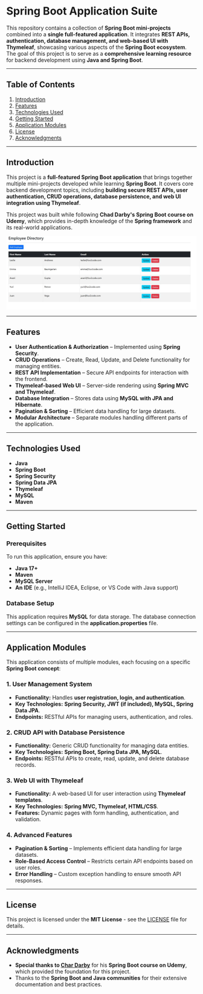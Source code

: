 # Spring Boot Application Suite

This repository contains a collection of **Spring Boot mini-projects** combined into a **single full-featured application**. It integrates **REST APIs, authentication, database management, and web-based UI with Thymeleaf**, showcasing various aspects of the **Spring Boot ecosystem**. The goal of this project is to serve as a **comprehensive learning resource** for backend development using **Java and Spring Boot**.

---

## Table of Contents

1. [Introduction](#introduction)
2. [Features](#features)
3. [Technologies Used](#technologies-used)
4. [Getting Started](#getting-started)
5. [Application Modules](#application-modules)
6. [License](#license)
7. [Acknowledgments](#acknowledgments)

---

## Introduction

This project is a **full-featured Spring Boot application** that brings together multiple mini-projects developed while learning **Spring Boot**. It covers core backend development topics, including **building secure REST APIs, user authentication, CRUD operations, database persistence, and web UI integration using Thymeleaf**.

This project was built while following **Chad Darby's Spring Boot course on Udemy**, which provides in-depth knowledge of the **Spring framework** and its real-world applications.

![crud](./images/crud.jpg)

---

## Features

- **User Authentication & Authorization** – Implemented using **Spring Security**.
- **CRUD Operations** – Create, Read, Update, and Delete functionality for managing entities.
- **REST API Implementation** – Secure API endpoints for interaction with the frontend.
- **Thymeleaf-based Web UI** – Server-side rendering using **Spring MVC and Thymeleaf**.
- **Database Integration** – Stores data using **MySQL with JPA and Hibernate**.
- **Pagination & Sorting** – Efficient data handling for large datasets.
- **Modular Architecture** – Separate modules handling different parts of the application.

---

## Technologies Used

- **Java**
- **Spring Boot**
- **Spring Security**
- **Spring Data JPA**
- **Thymeleaf**
- **MySQL**
- **Maven**

---

## Getting Started

### Prerequisites

To run this application, ensure you have:

- **Java 17+**
- **Maven**
- **MySQL Server**
- **An IDE** (e.g., IntelliJ IDEA, Eclipse, or VS Code with Java support)

### Database Setup

This application requires **MySQL** for data storage. The database connection settings can be configured in the **application.properties** file.

---

## Application Modules

This application consists of multiple modules, each focusing on a specific **Spring Boot concept**:

### **1. User Management System**
- **Functionality:** Handles **user registration, login, and authentication**.
- **Key Technologies:** **Spring Security, JWT (if included), MySQL, Spring Data JPA**.
- **Endpoints:** RESTful APIs for managing users, authentication, and roles.

### **2. CRUD API with Database Persistence**
- **Functionality:** Generic CRUD functionality for managing data entities.
- **Key Technologies:** **Spring Boot, Spring Data JPA, MySQL**.
- **Endpoints:** RESTful APIs to create, read, update, and delete database records.

### **3. Web UI with Thymeleaf**
- **Functionality:** A web-based UI for user interaction using **Thymeleaf templates**.
- **Key Technologies:** **Spring MVC, Thymeleaf, HTML/CSS**.
- **Features:** Dynamic pages with form handling, authentication, and validation.

### **4. Advanced Features**
- **Pagination & Sorting** – Implements efficient data handling for large datasets.
- **Role-Based Access Control** – Restricts certain API endpoints based on user roles.
- **Error Handling** – Custom exception handling to ensure smooth API responses.

---

## License

This project is licensed under the **MIT License** - see the [LICENSE](LICENSE) file for details.

---

## Acknowledgments

- **Special thanks to [Char Darby](https://www.udemy.com/course/spring-hibernate-tutorial/?couponCode=KEEPLEARNING)** for his **Spring Boot course on Udemy**, which provided the foundation for this project.
- Thanks to the **Spring Boot and Java communities** for their extensive documentation and best practices.